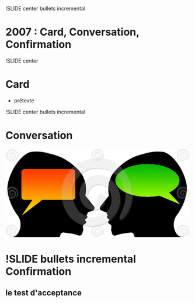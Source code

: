 !SLIDE center bullets incremental

2007 : Card, Conversation, Confirmation
=======================================

!SLIDE center

Card
====
* prétexte

!SLIDE center bullets incremental

Conversation
============
![dreamtime_conversation.jpg](dreamtime_conversation.jpg)

!SLIDE bullets incremental
Confirmation
============
le test d'acceptance
--------------------


